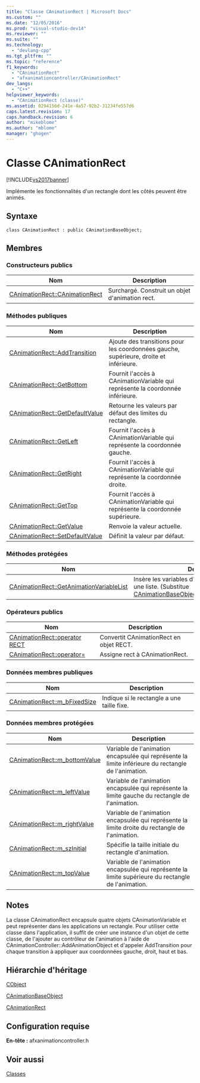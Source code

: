 ```yaml
---
title: "Classe CAnimationRect | Microsoft Docs"
ms.custom: ""
ms.date: "12/05/2016"
ms.prod: "visual-studio-dev14"
ms.reviewer: ""
ms.suite: ""
ms.technology: 
  - "devlang-cpp"
ms.tgt_pltfrm: ""
ms.topic: "reference"
f1_keywords: 
  - "CAnimationRect"
  - "afxanimationcontroller/CAnimationRect"
dev_langs: 
  - "C++"
helpviewer_keywords: 
  - "CAnimationRect (classe)"
ms.assetid: 0294156d-241e-4a57-92b2-31234fe557d6
caps.latest.revision: 17
caps.handback.revision: 6
author: "mikeblome"
ms.author: "mblome"
manager: "ghogen"
---
```

# Classe CAnimationRect
[!INCLUDE[vs2017banner](../../assembler/inline/includes/vs2017banner.md)]

Implémente les fonctionnalités d'un rectangle dont les côtés peuvent être animés.  
  
## Syntaxe  
  
```  
class CAnimationRect : public CAnimationBaseObject;  
```  
  
## Membres  
  
### Constructeurs publics  
  
|Nom|Description|  
|---------|-----------------|  
|[CAnimationRect::CAnimationRect](../Topic/CAnimationRect::CAnimationRect.md)|Surchargé.  Construit un objet d'animation rect.|  
  
### Méthodes publiques  
  
|Nom|Description|  
|---------|-----------------|  
|[CAnimationRect::AddTransition](../Topic/CAnimationRect::AddTransition.md)|Ajoute des transitions pour les coordonnées gauche, supérieure, droite et inférieure.|  
|[CAnimationRect::GetBottom](../Topic/CAnimationRect::GetBottom.md)|Fournit l'accès à CAnimationVariable qui représente la coordonnée inférieure.|  
|[CAnimationRect::GetDefaultValue](../Topic/CAnimationRect::GetDefaultValue.md)|Retourne les valeurs par défaut des limites du rectangle.|  
|[CAnimationRect::GetLeft](../Topic/CAnimationRect::GetLeft.md)|Fournit l'accès à CAnimationVariable qui représente la coordonnée gauche.|  
|[CAnimationRect::GetRight](../Topic/CAnimationRect::GetRight.md)|Fournit l'accès à CAnimationVariable qui représente la coordonnée droite.|  
|[CAnimationRect::GetTop](../Topic/CAnimationRect::GetTop.md)|Fournit l'accès à CAnimationVariable qui représente la coordonnée supérieure.|  
|[CAnimationRect::GetValue](../Topic/CAnimationRect::GetValue.md)|Renvoie la valeur actuelle.|  
|[CAnimationRect::SetDefaultValue](../Topic/CAnimationRect::SetDefaultValue.md)|Définit la valeur par défaut.|  
  
### Méthodes protégées  
  
|Nom|Description|  
|---------|-----------------|  
|[CAnimationRect::GetAnimationVariableList](../Topic/CAnimationRect::GetAnimationVariableList.md)|Insère les variables d'animation encapsulées dans une liste.  \(Substitue [CAnimationBaseObject::GetAnimationVariableList](../Topic/CAnimationBaseObject::GetAnimationVariableList.md).\)|  
  
### Opérateurs publics  
  
|Nom|Description|  
|---------|-----------------|  
|[CAnimationRect::operator RECT](../Topic/CAnimationRect::operator%20RECT.md)|Convertit CAnimationRect en objet RECT.|  
|[CAnimationRect::operator\=](../Topic/CAnimationRect::operator=.md)|Assigne rect à CAnimationRect.|  
  
### Données membres publiques  
  
|Nom|Description|  
|---------|-----------------|  
|[CAnimationRect::m\_bFixedSize](../Topic/CAnimationRect::m_bFixedSize.md)|Indique si le rectangle a une taille fixe.|  
  
### Données membres protégées  
  
|Nom|Description|  
|---------|-----------------|  
|[CAnimationRect::m\_bottomValue](../Topic/CAnimationRect::m_bottomValue.md)|Variable de l'animation encapsulée qui représente la limite inférieure du rectangle de l'animation.|  
|[CAnimationRect::m\_leftValue](../Topic/CAnimationRect::m_leftValue.md)|Variable de l'animation encapsulée qui représente la limite gauche du rectangle de l'animation.|  
|[CAnimationRect::m\_rightValue](../Topic/CAnimationRect::m_rightValue.md)|Variable de l'animation encapsulée qui représente la limite droite du rectangle de l'animation.|  
|[CAnimationRect::m\_szInitial](../Topic/CAnimationRect::m_szInitial.md)|Spécifie la taille initiale du rectangle d'animation.|  
|[CAnimationRect::m\_topValue](../Topic/CAnimationRect::m_topValue.md)|Variable de l'animation encapsulée qui représente la limite supérieure du rectangle de l'animation.|  
  
## Notes  
 La classe CAnimationRect encapsule quatre objets CAnimationVariable et peut représenter dans les applications un rectangle.  Pour utiliser cette classe dans l'application, il suffit de créer une instance d'un objet de cette classe, de l'ajouter au contrôleur de l'animation à l'aide de CAnimationController::AddAnimationObject et d'appeler AddTransition pour chaque transition à appliquer aux coordonnées gauche, droit, haut et bas.  
  
## Hiérarchie d'héritage  
 [CObject](../../mfc/reference/cobject-class.md)  
  
 [CAnimationBaseObject](../../mfc/reference/canimationbaseobject-class.md)  
  
 [CAnimationRect](../../mfc/reference/canimationrect-class.md)  
  
## Configuration requise  
 **En\-tête :** afxanimationcontroller.h  
  
## Voir aussi  
 [Classes](../../mfc/reference/mfc-classes.md)